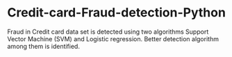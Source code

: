 # Credit-card-Fraud-detection-Python
Fraud in Credit card data set is detected using two algorithms Support Vector Machine (SVM) and Logistic regression. Better detection algorithm among them is identified.

